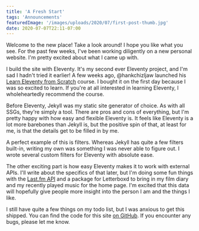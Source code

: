 ```yaml
---
title: 'A Fresh Start'
tags: 'Announcements'
featuredImage: '/images/uploads/2020/07/first-post-thumb.jpg'
date: 2020-07-07T22:11-07:00
---
```


Welcome to the new place! Take a look around! I hope you like what you see. For the past few weeks, I've been working diligently on a new personal website. I'm pretty excited about what I came up with.

I build the site with Eleventy. It's my second ever Eleventy project, and I'm sad I hadn't tried it earlier! A few weeks ago, @hankchizljaw launched his [Learn Eleventy from Scratch](https://piccalil.li/course/learn-eleventy-from-scratch/) course. I bought it on the first day because I was so excited to learn. If you're at all interested in learning Eleventy, I wholeheartedly recommend the course.

Before Eleventy, Jekyll was my static site generator of choice. As with all SSGs, they're simply a tool. There are pros and cons of everything, but I'm pretty happy with how easy and flexible Eleventy is. It feels like Eleventy is a lot more barebones than Jekyll is, but the positive spin of that, at least for me, is that the details get to be filled in by me.

A perfect example of this is filters. Whereas Jekyll has quite a few filters built-in, writing my own was something I was never able to figure out. I wrote several custom filters for Eleventy with absolute ease.

The other exciting part is how easy Eleventy makes it to work with external APIs. I'll write about the specifics of that later, but I'm doing some fun things with the [Last.fm API](https://www.last.fm/api/) and a package for Letterboxd to bring in my film diary and my recently played music for the home page. I'm excited that this data will hopefully give people more insight into the person I am and the things I like.

I still have quite a few things on my todo list, but I was anxious to get this shipped. You can find the code for this site [on GitHub](https://github.com/smithtimmytim/smithtimmytim.com). If you encounter any bugs, please let me know.
